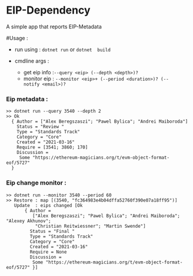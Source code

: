 # EIP-Dependency
A simple app that reports EIP-Metadata

#Usage : 
 * run using : ``dotnet run`` or ``dotnet  build`` 

 * cmdline args : 
   * get eip info :``--query <eip> (--depth <depth>)?``
   * monitor eip : ``--monitor <eip>+ (--period <duration>)? (--notify <email>)?``
### Eip metadata :
```
>> dotnet run --query 3540 --depth 2
>> Ok
  { Author = ["Alex Beregszaszi"; "Pawel Bylica"; "Andrei Maiboroda"]
    Status = "Review "
    Type = "Standards Track"
    Category = "Core"
    Created = "2021-03-16"
    Require = [3541; 3860; 170]
    Discussion =
     Some "https://ethereum-magicians.org/t/evm-object-format-eof/5727" 
  }
```
### Eip change monitor :
```
>> dotnet run --monitor 3540 --period 60
>> Restore : map [(3540, "fc364983e4b04dffa52760f390e07a18ff95")]
   Update  : eips changed [Ok
       { Author =
          ["Alex Beregszaszi"; "Pawel Bylica"; "Andrei Maiboroda"; "Alexey Akhunov";
           "Christian Reitwiessner"; "Martin Swende"]
         Status = "Final "
         Type = "Standards Track"
         Category = "Core"
         Created = "2021-03-16"
         Require = None
         Discussion =
          Some "https://ethereum-magicians.org/t/evm-object-format-eof/5727" }]
```

